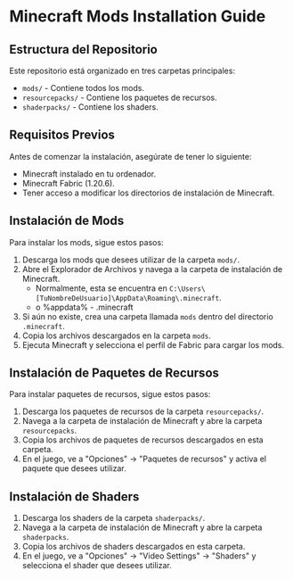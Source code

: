 # Minecraft Mods Installation Guide

## Estructura del Repositorio

Este repositorio está organizado en tres carpetas principales:

- `mods/` - Contiene todos los mods.
- `resourcepacks/` - Contiene los paquetes de recursos.
- `shaderpacks/` - Contiene los shaders.

## Requisitos Previos

Antes de comenzar la instalación, asegúrate de tener lo siguiente:

- Minecraft instalado en tu ordenador.
- Minecraft Fabric (1.20.6).
- Tener acceso a modificar los directorios de instalación de Minecraft.

## Instalación de Mods

Para instalar los mods, sigue estos pasos:

1. Descarga los mods que desees utilizar de la carpeta `mods/`.
2. Abre el Explorador de Archivos y navega a la carpeta de instalación de Minecraft.
   - Normalmente, esta se encuentra en `C:\Users\[TuNombreDeUsuario]\AppData\Roaming\.minecraft`.
   - o %appdata% - .minecraft
3. Si aún no existe, crea una carpeta llamada `mods` dentro del directorio `.minecraft`.
4. Copia los archivos descargados en la carpeta `mods`.
5. Ejecuta Minecraft y selecciona el perfil de Fabric para cargar los mods.

## Instalación de Paquetes de Recursos

Para instalar paquetes de recursos, sigue estos pasos:

1. Descarga los paquetes de recursos de la carpeta `resourcepacks/`.
2. Navega a la carpeta de instalación de Minecraft y abre la carpeta `resourcepacks`.
3. Copia los archivos de paquetes de recursos descargados en esta carpeta.
4. En el juego, ve a "Opciones" -> "Paquetes de recursos" y activa el paquete que desees utilizar.

## Instalación de Shaders

1. Descarga los shaders de la carpeta `shaderpacks/`.
2. Navega a la carpeta de instalación de Minecraft y abre la carpeta `shaderpacks`.
3. Copia los archivos de shaders descargados en esta carpeta.
4. En el juego, ve a "Opciones" -> "Video Settings" -> "Shaders" y selecciona el shader que desees utilizar.

